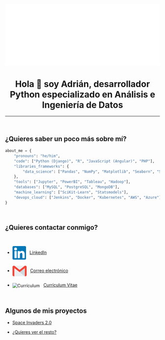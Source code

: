 
<img src="https://github.com/adrianlardies/adrian-lardies-profile/blob/master/hello.svg"/>

<h1 align="center">Hola 👋 soy Adrián, desarrollador Python especializado en Análisis e Ingeniería de Datos</h1>

___

<br>

## ¿Quieres saber un poco más sobre mí?

```python
about_me = {
    "pronouns": "he/him",
    "code": ["Python (Django)", "R", "JavaScript (Angular)", "PHP"],
    "libraries_frameworks": {
        "data_science": ["Pandas", "NumPy", "Matplotlib", "Seaborn", "SciPy", "Plotly", "Spark"],
    },
    "tools": ["Jupyter", "PowerBI", "Tableau", "Hadoop"],
    "databases": ["MySQL", "PostgreSQL", "MongoDB"],
    "machine_learning": ["SciKit-Learn", "Statsmodels"],
    "devops_cloud": ["Jenkins", "Docker", "Kubernetes", "AWS", "Azure"],
}
```

</br>

## ¿Quieres contactar conmigo?

<br>

* <img align="center" alt="LinkedIn" width="44px" src="https://github.com/adrianlardies/adrian-lardies-profile/blob/master/linkedin.svg" />&nbsp;&nbsp;
  <a href="https://www.linkedin.com/in/adrianlardies/">LinkedIn</a>

* <img align="center" alt="Correo" width="46px" src="https://github.com/adrianlardies/adrian-lardies-profile/blob/master/mail.svg" />&nbsp;&nbsp;
  <a href="mailto:adrian.lardies@gmail.com">Correo electrónico</a>

* <img align="center" alt="Currículum" width="46px" src="https://github.com/adrianlardies/adrian-lardies-profile/blob/master/cv.svg" />&nbsp;&nbsp;
  <a href="https://github.com/adrianlardies/adrian-lardies-profile/raw/master/cv_adrian.pdf">Currículum Vitae</a>

<br>

## Algunos de mis proyectos

* [Space Invaders 2.0](https://github.com/adrianlardies/Space-Invaders-en-Python-con-Pygame "App del clásico juego Space Invaders con un toque fresco y renovado")

* [¿Quieres ver el resto?](https://github.com/adrianlardies?tab=repositories "Repositorio de GitHub")